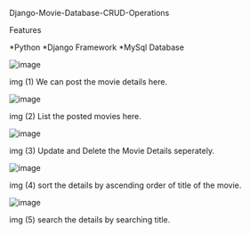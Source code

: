 Django-Movie-Database-CRUD-Operations

Features

*Python 
*Django Framework
*MySql Database

![image](https://github.com/adithyaaah/Django-Movie-Database-CRUD-Operations/assets/155363160/f1b73ed7-e9ec-41c3-b544-a08847ae5c50)

img (1) We can post the movie details here.

![image](https://github.com/adithyaaah/Django-Movie-Database-CRUD-Operations/assets/155363160/d824b7db-bb0e-409d-94cd-c704ee2566f8)

img (2) List the posted movies here.

![image](https://github.com/adithyaaah/Django-Movie-Database-CRUD-Operations/assets/155363160/65b5b461-92f0-4ce5-8b64-65f9ad01abdb)

img (3) Update and Delete the Movie Details seperately.

![image](https://github.com/adithyaaah/Django-Movie-Database-CRUD-Operations/assets/155363160/1fc3b070-0288-470c-a414-2450108e33ff)

img (4) sort the details by ascending order of title of the movie.

![image](https://github.com/adithyaaah/Django-Movie-Database-CRUD-Operations/assets/155363160/234a1f75-e0a1-417e-bfcc-d8d410c186f4)

img (5) search the details by searching title.
